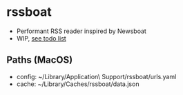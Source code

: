 # rssboat
- Performant RSS reader inspired by Newsboat
- WIP, [see todo list](./todo.md)

## Paths (MacOS)
- config: ~/Library/Application\ Support/rssboat/urls.yaml
- cache: ~/Library/Caches/rssboat/data.json
